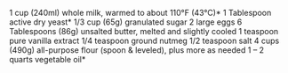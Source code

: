 1 cup (240ml) whole milk, warmed to about 110°F (43°C)*
1 Tablespoon active dry yeast*
1/3 cup (65g) granulated sugar
2 large eggs
6 Tablespoons (86g) unsalted butter, melted and slightly cooled
1 teaspoon pure vanilla extract
1/4 teaspoon ground nutmeg
1/2 teaspoon salt
4 cups (490g) all-purpose flour (spoon & leveled), plus more as needed
1 – 2 quarts vegetable oil*
